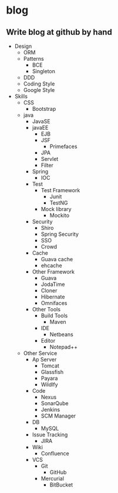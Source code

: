# blog
Write blog at github by hand
----
* Design
   * ORM
   * Patterns
      * BCE
      * Singleton
   * DDD
  *  Coding Style
    *  Google Style
* Skills
   * CSS
      * Bootstrap
   * java
      * JavaSE
      * javaEE
         * EJB
         * JSF
            * Primefaces
         * JPA
         * Servlet
         * Filter
      * Spring
         * IOC
      * Test
         * Test Framework
            * Junit
            * TestNG
         * Mock library
            * Mockito
      * Security
         * Shiro
         * Spring Security
         * SSO
         * Crowd
      * Cache
        * Guava cache
        * ehcache
      * Other Framework
         * Guava
         * JodaTime
         * Cloner
         * Hibernate
         * Omnifaces
      * Other Tools
         * Build Tools
            * Maven
         * IDE
            * Netbeans
         * Editor
            * Notepad++
   * Other Service
      * Ap Server
         * Tomcat
         * Glassfish
         * Payara
         * Wildlfy
      * Code
         * Nexus
         * SonarQube
         * Jenkins
         * SCM Manager
      * DB
         * MySQL
      * Issue Tracking
         * JIRA
      * Wiki
         * Confluence
      * VCS
         * Git
            * GitHub
         * Mercurial
            * BitBucket
         
